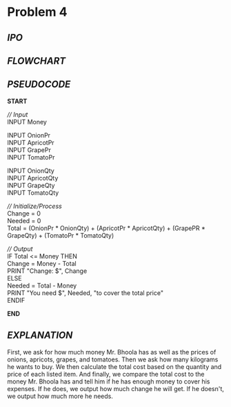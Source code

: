 # Problem 4

## *IPO*

## *FLOWCHART*

## *PSEUDOCODE*

**START**

*// Input*\
INPUT Money

INPUT OnionPr\
INPUT ApricotPr\
INPUT GrapePr\
INPUT TomatoPr

INPUT OnionQty\
INPUT ApricotQty\
INPUT GrapeQty\
INPUT TomatoQty

*// Initialize/Process*\
Change = 0\
Needed = 0\
Total = (OnionPr * OnionQty) + (ApricotPr * ApricotQty) + (GrapePR * GrapeQty) + (TomatoPr * TomatoQty)

*// Output*\
IF Total <= Money THEN\
  Change = Money - Total\
    PRINT "Change: $", Change\
ELSE\
  Needed = Total - Money\
    PRINT "You need $", Needed, "to cover the total price"\
ENDIF

**END**

## *EXPLANATION*

First, we ask for how much money Mr. Bhoola has as well as the prices of onions, apricots, grapes, and tomatoes. Then we ask how many kilograms he wants to buy. We then calculate the total cost based on the quantity and price of each listed item. And finally, we compare the total cost to the money Mr. Bhoola has and tell him if he has enough money to cover his expenses. If he does, we output how much change he will get. If he doesn't, we output how much more he needs.
